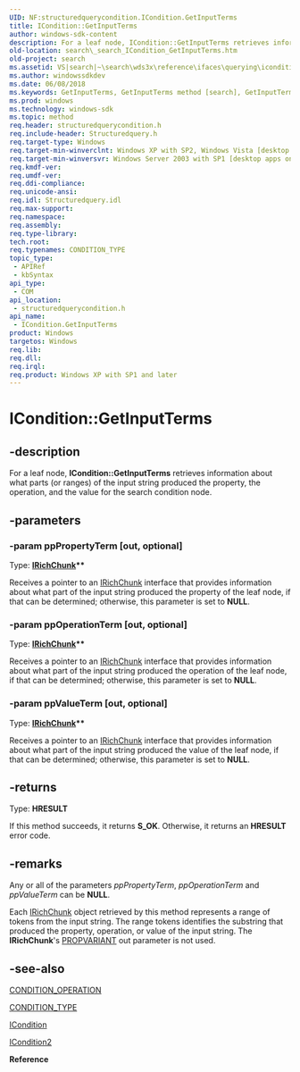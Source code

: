 ```yaml
---
UID: NF:structuredquerycondition.ICondition.GetInputTerms
title: ICondition::GetInputTerms
author: windows-sdk-content
description: For a leaf node, ICondition::GetInputTerms retrieves information about what parts (or ranges) of the input string produced the property, the operation, and the value for the search condition node.
old-location: search\_search_ICondition_GetInputTerms.htm
old-project: search
ms.assetid: VS|search|~\search\wds3x\reference\ifaces\querying\icondition\getinputterms.htm
ms.author: windowssdkdev
ms.date: 06/08/2018
ms.keywords: GetInputTerms, GetInputTerms method [search], GetInputTerms method [search],ICondition interface, ICondition interface [search],GetInputTerms method, ICondition.GetInputTerms, ICondition::GetInputTerms, _search_ICondition_GetInputTerms, search._search_ICondition_GetInputTerms, structuredquerycondition/ICondition::GetInputTerms
ms.prod: windows
ms.technology: windows-sdk
ms.topic: method
req.header: structuredquerycondition.h
req.include-header: Structuredquery.h
req.target-type: Windows
req.target-min-winverclnt: Windows XP with SP2, Windows Vista [desktop apps only]
req.target-min-winversvr: Windows Server 2003 with SP1 [desktop apps only]
req.kmdf-ver: 
req.umdf-ver: 
req.ddi-compliance: 
req.unicode-ansi: 
req.idl: Structuredquery.idl
req.max-support: 
req.namespace: 
req.assembly: 
req.type-library: 
tech.root: 
req.typenames: CONDITION_TYPE
topic_type:
 - APIRef
 - kbSyntax
api_type:
 - COM
api_location:
 - structuredquerycondition.h
api_name:
 - ICondition.GetInputTerms
product: Windows
targetos: Windows
req.lib: 
req.dll: 
req.irql: 
req.product: Windows XP with SP1 and later
---
```


# ICondition::GetInputTerms


## -description


For a leaf node, <b>ICondition::GetInputTerms</b> retrieves information about what parts (or ranges) of the input string produced the property, the operation, and the value for the search condition node.


## -parameters




### -param ppPropertyTerm [out, optional]

Type: <b><a href="https://msdn.microsoft.com/library/Bb231336(v=VS.85).aspx">IRichChunk</a>**</b>

Receives a pointer to an <a href="https://msdn.microsoft.com/library/Bb231336(v=VS.85).aspx">IRichChunk</a> interface that provides information about what part of the input string produced the property of the leaf node, if that can be determined; otherwise, this parameter is set to <b>NULL</b>.


### -param ppOperationTerm [out, optional]

Type: <b><a href="https://msdn.microsoft.com/library/Bb231336(v=VS.85).aspx">IRichChunk</a>**</b>

Receives a pointer to an <a href="https://msdn.microsoft.com/library/Bb231336(v=VS.85).aspx">IRichChunk</a> interface that provides information about what part of the input string produced the operation of the leaf node, if that can be determined; otherwise, this parameter is set to <b>NULL</b>.


### -param ppValueTerm [out, optional]

Type: <b><a href="https://msdn.microsoft.com/library/Bb231336(v=VS.85).aspx">IRichChunk</a>**</b>

Receives a pointer to an <a href="https://msdn.microsoft.com/library/Bb231336(v=VS.85).aspx">IRichChunk</a> interface that provides information about what part of the input string produced the value of the leaf node, if that can be determined; otherwise, this parameter is set to <b>NULL</b>.
                


## -returns



Type: <b>HRESULT</b>

If this method succeeds, it returns <b xmlns:loc="http://microsoft.com/wdcml/l10n">S_OK</b>. Otherwise, it returns an <b xmlns:loc="http://microsoft.com/wdcml/l10n">HRESULT</b> error code.




## -remarks



Any or all of the parameters <i>ppPropertyTerm</i>, <i>ppOperationTerm</i> and <i>ppValueTerm</i> can be <b>NULL</b>.

Each <a href="https://msdn.microsoft.com/library/Bb231336(v=VS.85).aspx">IRichChunk</a> object retrieved by this method represents a range of tokens from the input string. The range tokens identifies the substring that produced the property, operation, or value of the input string. The <b>IRichChunk</b>'s <a href="https://msdn.microsoft.com/library/Aa380072(v=VS.85).aspx">PROPVARIANT</a> out parameter is not used.




## -see-also




<a href="https://msdn.microsoft.com/library/Aa965691(v=VS.85).aspx">CONDITION_OPERATION</a>



<a href="https://msdn.microsoft.com/library/Aa965692(v=VS.85).aspx">CONDITION_TYPE</a>



<a href="https://msdn.microsoft.com/library/Bb231395(v=VS.85).aspx">ICondition</a>



<a href="https://msdn.microsoft.com/library/Dd742811(v=VS.85).aspx">ICondition2</a>



<b>Reference</b>
 

 

